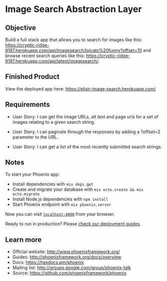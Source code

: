 # Image Search Abstraction Layer

## Objective

Build a full stack app that allows you to search for images like this: https://cryptic-ridge-9197.herokuapp.com/api/imagesearch/lolcats%20funny?offset=10 and browse recent search queries like this: https://cryptic-ridge-9197.herokuapp.com/api/latest/imagesearch/. 

## Finished Product
View the deployed app here: https://elixir-image-search.herokuapp.com/

## Requirements

* User Story: I can get the image URLs, alt text and page urls for a set of images relating to a given search string.

* User Story: I can paginate through the responses by adding a ?offset=2 parameter to the URL.

* User Story: I can get a list of the most recently submitted search strings.

## Notes

To start your Phoenix app:

  * Install dependencies with `mix deps.get`
  * Create and migrate your database with `mix ecto.create && mix ecto.migrate`
  * Install Node.js dependencies with `npm install`
  * Start Phoenix endpoint with `mix phoenix.server`

Now you can visit [`localhost:4000`](http://localhost:4000) from your browser.

Ready to run in production? Please [check our deployment guides](http://www.phoenixframework.org/docs/deployment).

## Learn more

  * Official website: http://www.phoenixframework.org/
  * Guides: http://phoenixframework.org/docs/overview
  * Docs: https://hexdocs.pm/phoenix
  * Mailing list: http://groups.google.com/group/phoenix-talk
  * Source: https://github.com/phoenixframework/phoenix
